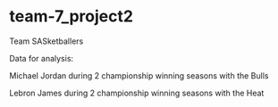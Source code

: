 # team-7_project2

Team SASketballers

Data for analysis:

Michael Jordan during 2 championship winning seasons with the Bulls

Lebron James during 2 championship winning seasons with the Heat
